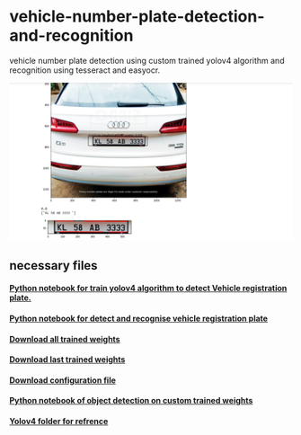 # vehicle-number-plate-detection-and-recognition
vehicle number plate detection using custom trained yolov4 algorithm and recognition using tesseract and easyocr.


![Project image](demo/temp1.png)

## necessary files

#### [Python notebook for train yolov4 algorithm to detect Vehicle registration plate.](https://nbviewer.jupyter.org/github/atultyagi612/vehicle-number-plate-detection-and-recognition/blob/main/Train_YOLOv4_Object_Detector_on_custom_data%20%282%29.ipynb)


#### [Python notebook for detect and recognise vehicle registration plate](https://nbviewer.jupyter.org/github/atultyagi612/vehicle-number-plate-detection-and-recognition/blob/main/vehicle%20plate%20detection%20and%20recognition.ipynb)

#### [Download all trained weights](https://drive.google.com/file/d/1Ha5IflUJG1HHCA6CUhswg8Tvisgvz80k/view?usp=sharing)

#### [Download last trained weights](https://drive.google.com/file/d/1aA1P4R_my226OpVsiwObU9U-w9gsFdEb/view?usp=sharing)

#### [Download configuration file](yolov4_train.cfg)

#### [Python notebook of object detection on custom trained weights](https://nbviewer.jupyter.org/github/atultyagi612/Train-YOLOv4-Object-Detector-on-custom-data/blob/main/object_detection_using_yolov4%20on%20custom%20weights/object_detection_using_yolo.ipynb)

#### [Yolov4 folder for refrence](https://drive.google.com/file/d/1AD_jvtYf063YH9kJXTqFZZEBgpmYeAl_/view?usp=sharing)



